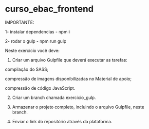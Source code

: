 # curso_ebac_frontend

IMPORTANTE:

1- instalar dependencias - npm i

2- rodar o gulp - npm run gulp


Neste exercício você deve:
1) Criar um arquivo Gulpfile que deverá executar as tarefas:

compilação do SASS;

compressão de imagens disponibilizadas no Material de apoio;

compressão de código JavaScript.

2) Criar um branch chamada exercicio_gulp.

3) Armazenar o projeto completo, incluindo o arquivo Gulpfile, neste branch.

4) Enviar o link do repositório através da plataforma.
